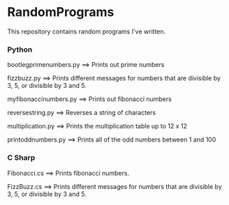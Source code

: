 # RandomPrograms

This repository contains random programs I've written.

### Python
bootlegprimenumbers.py ==> Prints out prime numbers

fizzbuzz.py ==> Prints different messages for numbers that are divisible by 3, 5, or divisible by 3 and 5. 

myfibonaccinumbers.py ==> Prints out fibonacci numbers

reversestring.py ==> Reverses a string of characters

multiplication.py ==> Prints the multiplication table up to 12 x 12

printoddnumbers.py ==> Prints all of the odd numbers between 1 and 100

### C Sharp
Fibonacci.cs ==> Prints fibonacci numbers. 

FizzBuzz.cs ==> Prints different messages for numbers that are divisible by 3, 5, or divisible by 3 and 5. 